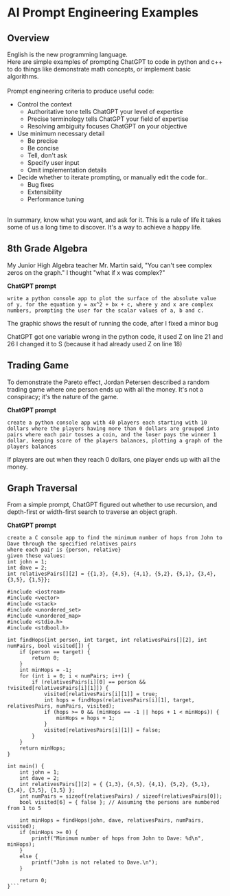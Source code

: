 # AI Prompt Engineering Examples


## Overview

English is the new programming language.  
Here are simple examples of prompting ChatGPT to code in python and c++ to do things like demonstrate math concepts, or implement basic algorithms.
<br />
<br />
Prompt engineering criteria to produce useful code: 
* Control the context
    - Authoritative tone tells ChatGPT your level of expertise
    - Precise terminology tells ChatGPT your field of expertise 
    - Resolving ambiguity focuses ChatGPT on your objective 
* Use minimum necessary detail
    - Be precise
    - Be concise
    - Tell, don't ask
    - Specify user input
    - Omit implementation details
* Decide whether to iterate prompting, or manually edit the code for..
    - Bug fixes
    - Extensibility
    - Performance tuning 

<br />
In summary, know what you want, and ask for it.  This is a rule of life it takes some of us a long time to discover.  It's a way to achieve a happy life.


## 8th Grade Algebra

My Junior High Algebra teacher Mr. Martin said, "You can't see complex zeros on the graph."  I thought "what if x was complex?"

**ChatGPT prompt**
``` text
write a python console app to plot the surface of the absolute value of y, for the equation y = ax^2 + bx + c, where y and x are complex numbers, prompting the user for the scalar values of a, b and c. 
```

The graphic shows the result of running the code, after I fixed a minor bug

ChatGPT got one variable wrong in the python code, it used Z on line 21 and 26 I changed it to S (because it had already used Z on line 18)


## Trading Game

To demonstrate the Pareto effect, Jordan Petersen described a random trading game where one person ends up with all the money.  It's not a conspiracy; it's the nature of the game.

**ChatGPT prompt**
``` text
create a python console app with 40 players each starting with 10 dollars where the players having more than 0 dollars are grouped into pairs where each pair tosses a coin, and the loser pays the winner 1 dollar, keeping score of the players balances, plotting a graph of the players balances
```

If players are out when they reach 0 dollars, one player ends up with all the money.



## Graph Traversal

From a simple prompt, ChatGPT figured out whether to use recursion, and depth-first or width-first search to traverse an object graph.

**ChatGPT prompt**
``` text
create a C console app to find the minimum number of hops from John to Dave through the specified relatives pairs
where each pair is {person, relative}
given these values:
int john = 1;
int dave = 2;
int relativesPairs[][2] = {{1,3}, {4,5}, {4,1}, {5,2}, {5,1}, {3,4}, {3,5}, {1,5}};
```

``` shell
#include <iostream>
#include <vector>
#include <stack>
#include <unordered_set>
#include <unordered_map>
#include <stdio.h>
#include <stdbool.h>

int findHops(int person, int target, int relativesPairs[][2], int numPairs, bool visited[]) {
    if (person == target) {
        return 0;
    }
    int minHops = -1;
    for (int i = 0; i < numPairs; i++) {
        if (relativesPairs[i][0] == person && !visited[relativesPairs[i][1]]) {
            visited[relativesPairs[i][1]] = true;
            int hops = findHops(relativesPairs[i][1], target, relativesPairs, numPairs, visited);
            if (hops >= 0 && (minHops == -1 || hops + 1 < minHops)) {
                minHops = hops + 1;
            }
            visited[relativesPairs[i][1]] = false;
        }
    }
    return minHops;
}

int main() {
    int john = 1;
    int dave = 2;
    int relativesPairs[][2] = { {1,3}, {4,5}, {4,1}, {5,2}, {5,1}, {3,4}, {3,5}, {1,5} };
    int numPairs = sizeof(relativesPairs) / sizeof(relativesPairs[0]);
    bool visited[6] = { false }; // Assuming the persons are numbered from 1 to 5

    int minHops = findHops(john, dave, relativesPairs, numPairs, visited);
    if (minHops >= 0) {
        printf("Minimum number of hops from John to Dave: %d\n", minHops);
    }
    else {
        printf("John is not related to Dave.\n");
    }

    return 0;
}```

